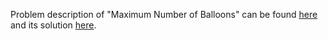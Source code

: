 Problem description of "Maximum Number of Balloons" can be found [here](https://leetcode.com/problems/maximum-number-of-balloons/) and its solution [here](https://github.com/aurimas13/SolutionsToProblems/blob/main/LeetCode/Python%20Solutions/Maximum%20Number%20of%20Balloons/maximum.py).